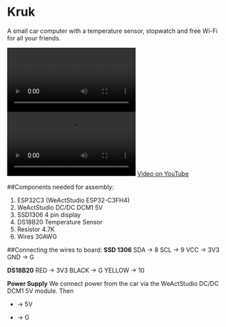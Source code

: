 # Kruk
A small car computer with a temperature sensor, stopwatch and free Wi-Fi for all your friends.


<video>src="https://github.com/SabasSolutions/Kruk/raw/refs/heads/main/video/kruk.mp4" controls style="max-width:100%;"></video>
![video](https://github.com/SabasSolutions/Kruk/raw/refs/heads/main/video/kruk.mp4)
[Video on YouTube](https://youtube.com/shorts/VVHMmDFvbYU)

##Components needed for assembly:
1. ESP32C3 (WeActStudio ESP32-C3FH4)
2. WeActStudio DC/DC DCM1 5V
3. SSD1306 4 pin display
4. DS18B20 Temperature Sensor
5. Resistor 4.7K
6. Wires 30AWG

##Connecting the wires to board:
**SSD 1306**
SDA -> 8
SCL -> 9
VCC -> 3V3
GND -> G

**DS18B20**
RED -> 3V3
BLACK -> G
YELLOW -> 10

**Power Supply**
We connect power from the car via the WeActStudio DC/DC DCM1 5V module.
Then
+ -> 5V
- -> G




